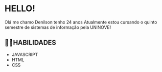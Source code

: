# HELLO! 


Olá me chamo Denilson tenho 24 anos 
Atualmente estou cursando o quinto semestre de sistemas de informação pela UNINOVE!


## 🎉🎉HABILIDADES 

-  JAVASCRIPT
- HTML
- CSS
